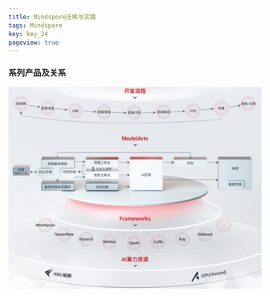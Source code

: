```yaml
---
title: Mindspore迁移与实践
tags: Mindspore
key: key_24
pageview: true
---
```


### 系列产品及关系

![overview](assets\images\blog\mindspore_overview.png)

